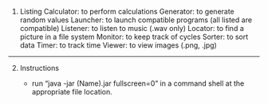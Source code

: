 1. Listing
Calculator: to perform calculations
Generator: to generate random values
Launcher: to launch compatible programs (all listed are compatible)
Listener: to listen to music (.wav only)
Locator: to find a picture in a file system
Monitor: to keep track of cycles
Sorter: to sort data
Timer: to track time
Viewer: to view images (.png, .jpg)

---

2. Instructions

	- run “java -jar (Name).jar fullscreen=0” in a command shell at the appropriate file location.
